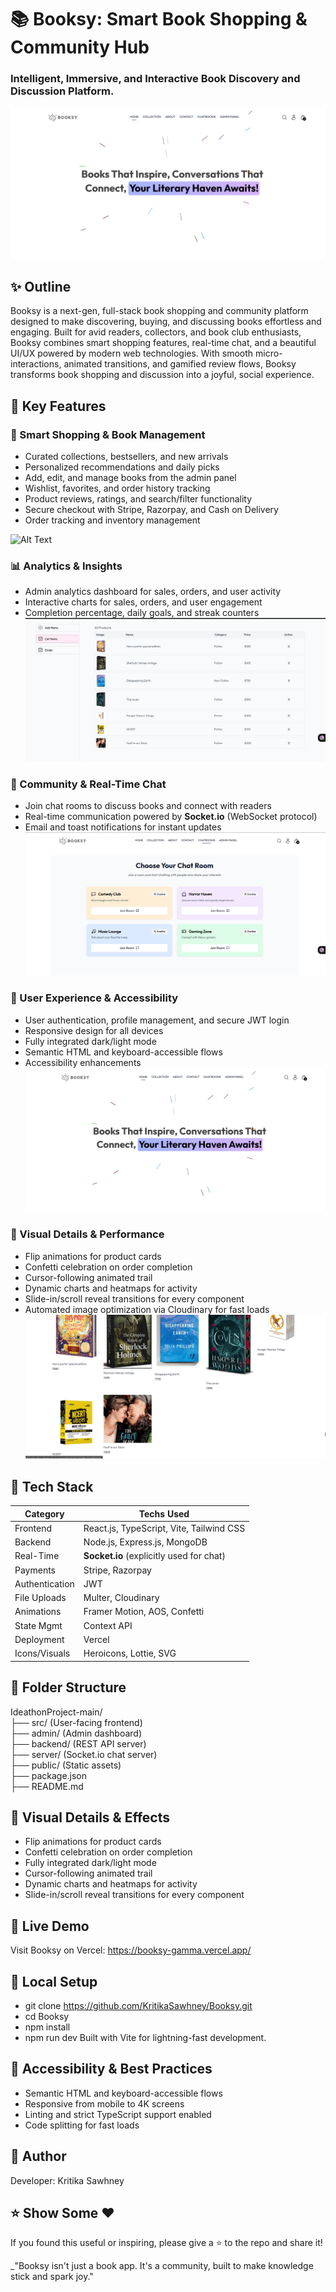 # 📚 Booksy: Smart Book Shopping & Community Hub
### Intelligent, Immersive, and Interactive Book Discovery and Discussion Platform.
![Alt Text](./images%20for%20booksy/dashboard.png) <br> 

## ✨ **Outline**

Booksy is a next-gen, full-stack book shopping and community platform designed to make discovering, buying, and discussing books effortless and engaging. Built for avid readers, collectors, and book club enthusiasts, Booksy combines smart shopping features, real-time chat, and a beautiful UI/UX powered by modern web technologies.
With smooth micro-interactions, animated transitions, and gamified review flows, Booksy transforms book shopping and discussion into a joyful, social experience.

## 🎯 Key Features

### 🧠 Smart Shopping & Book Management
- Curated collections, bestsellers, and new arrivals
- Personalized recommendations and daily picks
- Add, edit, and manage books from the admin panel
- Wishlist, favorites, and order history tracking
- Product reviews, ratings, and search/filter functionality
- Secure checkout with Stripe, Razorpay, and Cash on Delivery
- Order tracking and inventory management

![Alt Text](./images%20for%20booksy/bookadd) <br> 

### 📊 Analytics & Insights
- Admin analytics dashboard for sales, orders, and user activity
- Interactive charts for sales, orders, and user engagement
- Completion percentage, daily goals, and streak counters
![Alt Text](./images%20for%20booksy/list.png) <br> 

### 💬 Community & Real-Time Chat
- Join chat rooms to discuss books and connect with readers
- Real-time communication powered by **Socket.io** (WebSocket protocol)
- Email and toast notifications for instant updates
![Alt Text](./images%20for%20booksy/chat.png) <br> 

### 👤 User Experience & Accessibility
- User authentication, profile management, and secure JWT login
- Responsive design for all devices
- Fully integrated dark/light mode
- Semantic HTML and keyboard-accessible flows
- Accessibility enhancements
![Alt Text](./images%20for%20booksy/dashboard.png) <br> 

### 🌈 Visual Details & Performance
- Flip animations for product cards
- Confetti celebration on order completion
- Cursor-following animated trail
- Dynamic charts and heatmaps for activity
- Slide-in/scroll reveal transitions for every component
- Automated image optimization via Cloudinary for fast loads
![Alt Text](./images%20for%20booksy/collections.png) <br> 

## 🔧 **Tech Stack**

| Category         | Techs Used                                    |
|------------------|-----------------------------------------------|
| Frontend         | React.js, TypeScript, Vite, Tailwind CSS      |
| Backend          | Node.js, Express.js, MongoDB                  |
| Real-Time        | **Socket.io** (explicitly used for chat)      |
| Payments         | Stripe, Razorpay                              |
| Authentication   | JWT                                           |
| File Uploads     | Multer, Cloudinary                            |
| Animations       | Framer Motion, AOS, Confetti                  |
| State Mgmt       | Context API                                   |
| Deployment       | Vercel                                        |
| Icons/Visuals    | Heroicons, Lottie, SVG                        |

## 📁 **Folder Structure**

IdeathonProject-main/  
├── src/ (User-facing frontend)  
├── admin/ (Admin dashboard)  
├── backend/ (REST API server)  
├── server/ (Socket.io chat server)  
├── public/ (Static assets)  
├── package.json  
├── README.md  

## 🌈 Visual Details & Effects
- Flip animations for product cards
- Confetti celebration on order completion
- Fully integrated dark/light mode
- Cursor-following animated trail
- Dynamic charts and heatmaps for activity
- Slide-in/scroll reveal transitions for every component

## 🚀 Live Demo

Visit Booksy on Vercel: https://booksy-gamma.vercel.app/

## 🧪 Local Setup
- git clone https://github.com/KritikaSawhney/Booksy.git
- cd Booksy
- npm install
- npm run dev
Built with Vite for lightning-fast development.

## 🔐 Accessibility & Best Practices
- Semantic HTML and keyboard-accessible flows
- Responsive from mobile to 4K screens
- Linting and strict TypeScript support enabled
- Code splitting for fast loads

## 🤝 Author

Developer: Kritika Sawhney

## ⭐ Show Some ❤️
If you found this useful or inspiring, please give a ⭐ to the repo and share it!

_"Booksy isn't just a book app. It's a community, built to make knowledge stick and spark joy."
